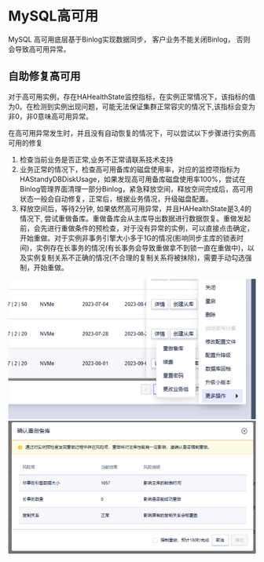 # MySQL高可用

MySQL 高可用底层基于Binlog实现数据同步， 客户业务不能关闭Binlog， 否则会导致高可用异常。

## 自助修复高可用

对于高可用实例，存在HAHealthState监控指标，在实例正常情况下，该指标的值为0。在检测到实例出现问题，可能无法保证集群正常容灾的情况下,该指标会变为非0，非0意味高可用异常。

在高可用异常发生时，并且没有自动恢复的情况下，可以尝试以下步骤进行实例高可用的修复

1. 检查当前业务是否正常,业务不正常请联系技术支持
2. 业务正常的情况下，检查高可用备库的磁盘使用率，对应的监控项指标为HAStandyDBDiskUsage，如果发现高可用备库磁盘使用率100%，尝试在Binlog管理界面清理一部分Binlog，紧急释放空间，释放空间完成后，高可用状态一般会自动修复，正常后，根据业务情况，升级磁盘配置。
3. 释放空间后，等待2分钟, 如果依然高可用异常，并且HAHealthState是3,4的情况下, 尝试重做备库。重做备库会从主库导出数据进行数据恢复。重做发起前，会先进行重做条件的预检查，对于没有异常的实例，可以直接点击确定，开始重做。对于实例非事务引擎大小多于1G的情况(影响同步主库的锁表时间)，实例存在长事务的情况(有长事务会导致重做拿不到锁一直在重做中)，以及实例复制关系不正确的情况(不合理的复制关系将被抹除)，需要手动勾选强制，开始重做。

![image](/images/RemakeStandby.png)
![image](/images/ForceRemake.png)

